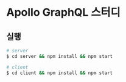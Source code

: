 # Apollo GraphQL 스터디
## 실행

```bash
# server
$ cd server && npm install && npm start

# client
$ cd client && npm install && npm start
```
